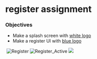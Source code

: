 <h1>register assignment</h1>

<h3>Objectives</h3>

<ul>
    <li>Make a splash screen with <a href="https://github.com/alirabah93/Android/blob/master/harriAssignments/JobFinder/assignmentResources/svg/Logo.svg">white logo</a></li>
    <li>Make a register UI with <a href="https://github.com/alirabah93/Android/blob/master/harriAssignments/JobFinder/assignmentResources/svg/Logo_blue.svg">blue logo</a></li>
</ul>

<img scr="https://github.com/alirabah93/Android/blob/master/harriAssignments/JobFinder/assignmentResources/screenShots/Splash.png"/>
<img scr="https://github.com/alirabah93/Android/blob/master/harriAssignments/JobFinder/assignmentResources/screenShots/Register.png" alt="Register"/>
<img scr="https://github.com/alirabah93/Android/blob/master/harriAssignments/JobFinder/assignmentResources/screenShots/Register_-_Active.png" alt="Register_Active"/>

<img src="https://github.com/alirabah93/Coding-Dojo/blob/master/MERN/react/firstJSX/your-project-name-here/screenshots/pic1.jpg"/>



